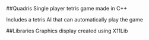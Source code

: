 ##Quadris
Single player tetris game made in C++

Includes a tetris AI that can automatically play the game

##Libraries
Graphics display created using X11Lib
